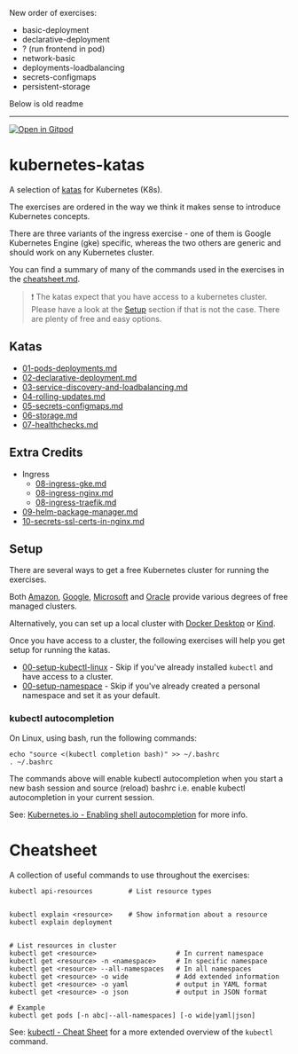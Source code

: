 New order of exercises:

- basic-deployment
- declarative-deployment
- ? (run frontend in pod)
- network-basic
- deployments-loadbalancing
- secrets-configmaps
- persistent-storage

Below is old readme

---

[![Open in Gitpod](https://gitpod.io/button/open-in-gitpod.svg)][gitpod]

# kubernetes-katas

A selection of [katas][kata-def] for Kubernetes (K8s).

The exercises are ordered in the way we think it makes sense to introduce
Kubernetes concepts.

There are three variants of the ingress exercise - one of them is Google
Kubernetes Engine (gke) specific, whereas the two others are generic and should
work on any Kubernetes cluster.

You can find a summary of many of the commands used in the exercises in the
[cheatsheet.md](cheatsheet.md).

> :exclamation: The katas expect that you have access to a kubernetes cluster.
> Please have a look at the [Setup](#setup) section if that is not the case.
> There are plenty of free and easy options.

## Katas

- [01-pods-deployments.md](01-pods-deployments.md)
- [02-declarative-deployment.md](02-declarative-deployment.md)
- [03-service-discovery-and-loadbalancing.md](03-service-discovery-and-loadbalancing.md)
- [04-rolling-updates.md](04-rolling-updates.md)
- [05-secrets-configmaps.md](05-secrets-configmaps.md)
- [06-storage.md](06-storage.md)
- [07-healthchecks.md](07-healthchecks.md)

## Extra Credits

- Ingress
  - [08-ingress-gke.md](extras/08-ingress-gke.md)
  - [08-ingress-nginx.md](extras/08-ingress-nginx.md)
  - [08-ingress-traefik.md](extras/08-ingress-traefik.md)
- [09-helm-package-manager.md](extras/09-helm-package-manager.md)
- [10-secrets-ssl-certs-in-nginx.md](extras/10-secrets-ssl-certs-in-nginx.md)

## Setup

There are several ways to get a free Kubernetes cluster for running the
exercises.

Both [Amazon][eks], [Google][gke], [Microsoft][aks] and [Oracle][oke] provide
various degrees of free managed clusters.

Alternatively, you can set up a local cluster with [Docker
Desktop][docker-desktop] or [Kind][kind].

Once you have access to a cluster, the following exercises will help you get
setup for running the katas.

- [00-setup-kubectl-linux](exercise_setup/00-setup-kubectl-linux.md) - Skip if
  you've already installed `kubectl` and have access to a cluster.
- [00-setup-namespace](exercise_setup/00-setup-namespace.md) - Skip if you've
  already created a personal namespace and set it as your default.

### kubectl autocompletion

On Linux, using bash, run the following commands:

```shell
echo "source <(kubectl completion bash)" >> ~/.bashrc
. ~/.bashrc
```

The commands above will enable kubectl autocompletion when you start a new bash
session and source (reload) bashrc i.e. enable kubectl autocompletion in your
current session.

See: [Kubernetes.io - Enabling shell autocompletion][autocompletion] for more
info.

# Cheatsheet

A collection of useful commands to use throughout the exercises:

```
kubectl api-resources         # List resource types


kubectl explain <resource>    # Show information about a resource
kubectl explain deployment


# List resources in cluster
kubectl get <resource>                    # In current namespace
kubectl get <resource> -n <namespace>     # In specific namespace
kubectl get <resource> --all-namespaces   # In all namespaces
kubectl get <resource> -o wide            # Add extended information
kubectl get <resource> -o yaml            # output in YAML format
kubectl get <resource> -o json            # output in JSON format

# Example
kubectl get pods [-n abc|--all-namespaces] [-o wide|yaml|json]

```

See:
[kubectl - Cheat Sheet](https://kubernetes.io/docs/reference/kubectl/cheatsheet/)
for a more extended overview of the `kubectl` command.

[gitpod]: https://gitpod.io/#https://github.com/eficode-academy/kubernetes-katas
[kata-def]: https://en.wikipedia.org/wiki/Kata
[eks]: https://aws.amazon.com/ecs/pricing/
[gke]: https://cloud.google.com/kubernetes-engine/pricing#cluster_management_fee_and_free_tier
[aks]: https://azure.microsoft.com/en-us/pricing/free-services/
[oke]: https://www.oracle.com/cloud/free/#free-cloud-trial
[docker-desktop]: https://docs.docker.com/desktop/
[kind]: https://kind.sigs.k8s.io/
[autocompletion]: https://kubernetes.io/docs/tasks/tools/install-kubectl/#enabling-shell-autocompletion
